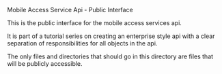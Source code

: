 Mobile Access Service Api - Public Interface

This is the public interface for the mobile access services api.

It is part of a tutorial series on creating an enterprise style api with a clear separation of responsibilities for all objects in the api. 

The only files and directories that should go in this directory are files that will be publicly accessible.
